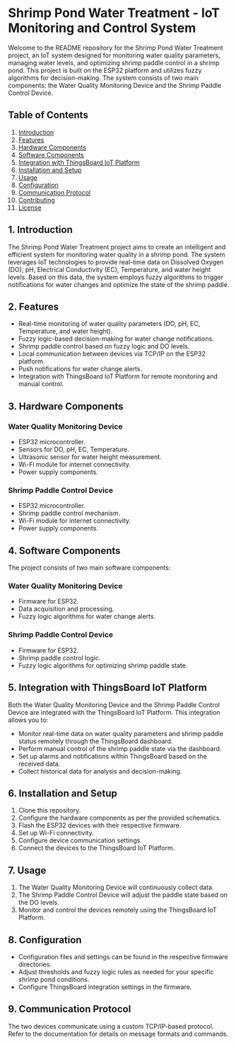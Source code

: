 # Shrimp Pond Water Treatment - IoT Monitoring and Control System

Welcome to the README repository for the Shrimp Pond Water Treatment project, an IoT system designed for monitoring water quality parameters, managing water levels, and optimizing shrimp paddle control in a shrimp pond. This project is built on the ESP32 platform and utilizes fuzzy algorithms for decision-making. The system consists of two main components: the Water Quality Monitoring Device and the Shrimp Paddle Control Device.

## Table of Contents

1. [Introduction](#introduction)
2. [Features](#features)
3. [Hardware Components](#hardware-components)
4. [Software Components](#software-components)
5. [Integration with ThingsBoard IoT Platform](#integration-with-thingsboard-iot-platform)
6. [Installation and Setup](#installation-and-setup)
7. [Usage](#usage)
8. [Configuration](#configuration)
9. [Communication Protocol](#communication-protocol)
10. [Contributing](#contributing)
11. [License](#license)

## 1. Introduction

The Shrimp Pond Water Treatment project aims to create an intelligent and efficient system for monitoring water quality in a shrimp pond. The system leverages IoT technologies to provide real-time data on Dissolved Oxygen (DO), pH, Electrical Conductivity (EC), Temperature, and water height levels. Based on this data, the system employs fuzzy algorithms to trigger notifications for water changes and optimize the state of the shrimp paddle.

## 2. Features

- Real-time monitoring of water quality parameters (DO, pH, EC, Temperature, and water height).
- Fuzzy logic-based decision-making for water change notifications.
- Shrimp paddle control based on fuzzy logic and DO levels.
- Local communication between devices via TCP/IP on the ESP32 platform.
- Push notifications for water change alerts.
- Integration with ThingsBoard IoT Platform for remote monitoring and manual control.

## 3. Hardware Components

### Water Quality Monitoring Device
- ESP32 microcontroller.
- Sensors for DO, pH, EC, Temperature.
- Ultrasonic sensor for water height measurement.
- Wi-Fi module for internet connectivity.
- Power supply components.

### Shrimp Paddle Control Device
- ESP32 microcontroller.
- Shrimp paddle control mechanism.
- Wi-Fi module for internet connectivity.
- Power supply components.

## 4. Software Components

The project consists of two main software components:

### Water Quality Monitoring Device
- Firmware for ESP32.
- Data acquisition and processing.
- Fuzzy logic algorithms for water change alerts.

### Shrimp Paddle Control Device
- Firmware for ESP32.
- Shrimp paddle control logic.
- Fuzzy logic algorithms for optimizing shrimp paddle state.

## 5. Integration with ThingsBoard IoT Platform

Both the Water Quality Monitoring Device and the Shrimp Paddle Control Device are integrated with the ThingsBoard IoT Platform. This integration allows you to:

- Monitor real-time data on water quality parameters and shrimp paddle status remotely through the ThingsBoard dashboard.
- Perform manual control of the shrimp paddle state via the dashboard.
- Set up alarms and notifications within ThingsBoard based on the received data.
- Collect historical data for analysis and decision-making.

## 6. Installation and Setup

1. Clone this repository.
2. Configure the hardware components as per the provided schematics.
3. Flash the ESP32 devices with their respective firmware.
4. Set up Wi-Fi connectivity.
5. Configure device communication settings.
6. Connect the devices to the ThingsBoard IoT Platform.

## 7. Usage

1. The Water Quality Monitoring Device will continuously collect data.
2. The Shrimp Paddle Control Device will adjust the paddle state based on the DO levels.
3. Monitor and control the devices remotely using the ThingsBoard IoT Platform.

## 8. Configuration

- Configuration files and settings can be found in the respective firmware directories.
- Adjust thresholds and fuzzy logic rules as needed for your specific shrimp pond conditions.
- Configure ThingsBoard integration settings in the firmware.

## 9. Communication Protocol

The two devices communicate using a custom TCP/IP-based protocol. Refer to the documentation for details on message formats and commands.
